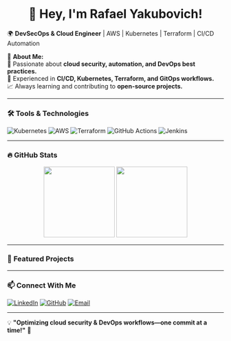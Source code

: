 <h1 align="center">👋 Hey, I'm Rafael Yakubovich! </h1>

🌍 **DevSecOps & Cloud Engineer** | AWS | Kubernetes | Terraform | CI/CD Automation  

📌 **About Me:**  
🚀 Passionate about **cloud security, automation, and DevOps best practices.**  
🔧 Experienced in **CI/CD, Kubernetes, Terraform, and GitOps workflows.**  
📈 Always learning and contributing to **open-source projects.**  

---

### 🛠 **Tools & Technologies**
![Kubernetes](https://img.shields.io/badge/Kubernetes-326CE5?style=for-the-badge&logo=kubernetes&logoColor=white) 
![AWS](https://img.shields.io/badge/AWS-232F3E?style=for-the-badge&logo=amazon-aws) 
![Terraform](https://img.shields.io/badge/Terraform-7B42BC?style=for-the-badge&logo=terraform) 
![GitHub Actions](https://img.shields.io/badge/GitHub_Actions-2088FF?style=for-the-badge&logo=github-actions&logoColor=white)
![Jenkins](https://img.shields.io/badge/Jenkins-D24939?style=for-the-badge&logo=jenkins&logoColor=white)

---

### 🔥 **GitHub Stats**
<p align="center">
  <img src="https://github-readme-stats.vercel.app/api?username=rafaelyakubovich&show_icons=true&theme=radical" height="165">
  <img src="https://github-readme-stats.vercel.app/api/top-langs/?username=rafaelyakubovich&layout=compact&theme=radical" height="165">
</p>

---

### 📂 **Featured Projects**
---

### 📫 **Connect With Me**
[![LinkedIn](https://img.shields.io/badge/LinkedIn-blue?style=for-the-badge&logo=linkedin)](https://www.linkedin.com/in/raphaely/)
[![GitHub](https://img.shields.io/badge/GitHub-181717?style=for-the-badge&logo=github)](https://github.com/RylzBruh)
[![Email](https://img.shields.io/badge/Email-red?style=for-the-badge&logo=gmail)](mailto:rafaelyakubovich@gmail.com)

---

💡 **"Optimizing cloud security & DevOps workflows—one commit at a time!"** 🚀  
